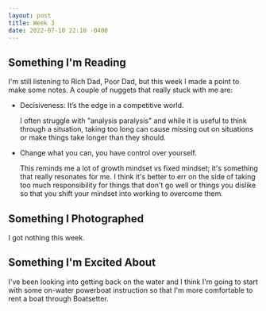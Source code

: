 ```yaml
---
layout: post
title: Week 3
date: 2022-07-10 22:10 -0400
---
```


## Something I'm Reading
I'm still listening to Rich Dad, Poor Dad, but this week I made a point to make some notes. A couple of nuggets that really stuck with me are:

- Decisiveness: It’s the edge in a competitive world.

  I often struggle with "analysis paralysis" and while it is useful to think through a situation, taking too long can cause missing out on situations or make things take longer than they should.

- Change what you can, you have control over yourself.

  This reminds me a lot of growth mindset vs fixed mindset; it's something that really resonates for me. I think it's better to err on the side of taking too much responsibility for things that don't go well or things you dislike so that you shift your mindset into working to overcome them.


## Something I Photographed
I got nothing this week.

## Something I'm Excited About
I've been looking into getting back on the water and I think I'm going to start with some on-water powerboat instruction so that I'm more comfortable to rent a boat through Boatsetter.
